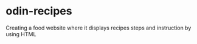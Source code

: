 # odin-recipes
Creating a food website where it displays recipes steps and instruction by using HTML